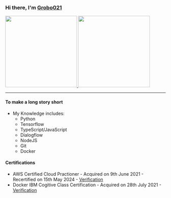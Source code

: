 ### Hi there, I'm [Grobo021](https://github.com/grobo021)
<a href="https://github.com/grobo021">
  <img height="225" src="https://github-readme-stats.vercel.app/api?username=grobo021&show_icons=true&theme=dark&include_all_commits=true&count_private=true"/>
  <img height="225" src="https://github-readme-stats.vercel.app/api/top-langs/?username=grobo021&theme=dark"/>
</a>

---

#### To make a long story short
- My Knowledge includes:
  - Python
  - Tensorflow
  - TypeScript/JavaScript
  - Dialogflow
  - NodeJS
  - Git
  - Docker

#### Certifications
- AWS Certified Cloud Practioner - Acquired on 9th June 2021 - Recertified on 15th May 2024 - [Verification](https://www.credly.com/earner/earned/badge/4fcdbf97-cd66-4e51-86bc-ad02fa650cbb)
- Docker IBM Cogitive Class Certification - Acquired on 28th July 2021 - [Verification](https://courses.cognitiveclass.ai/certificates/90a44e4cdaee4287afad02eebb86d4fe)
